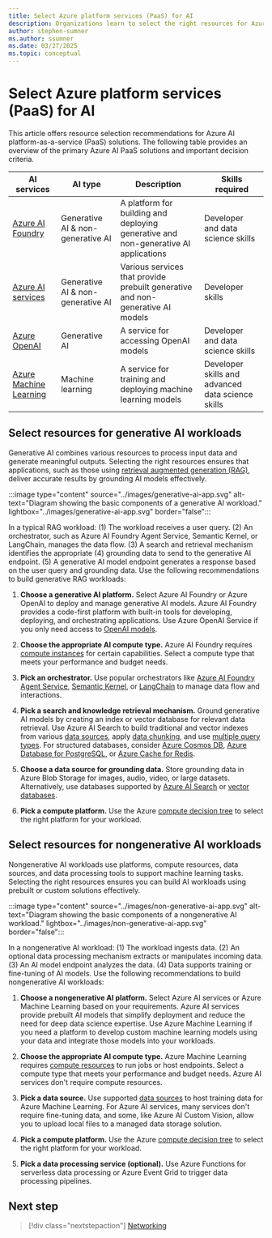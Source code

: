 ```yaml
---
title: Select Azure platform services (PaaS) for AI
description: Organizations learn to select the right resources for Azure AI workloads with recommendations and best practices.
author: stephen-sumner
ms.author: ssumner
ms.date: 03/27/2025
ms.topic: conceptual
---
```


# Select Azure platform services (PaaS) for AI

This article offers resource selection recommendations for Azure AI platform-as-a-service (PaaS) solutions. The following table provides an overview of the primary Azure AI PaaS solutions and important decision criteria.

| AI services | AI type | Description | Skills required |
|---------|------------|---------| --- |
| [Azure AI Foundry](/azure/ai-foundry/what-is-azure-ai-foundry) | Generative AI & non-generative AI | A platform for building and deploying generative and non-generative AI applications | Developer and data science skills |
| [Azure AI services](/azure/ai-services/what-are-ai-services) | Generative AI & non-generative AI | Various services that provide prebuilt generative and non-generative AI models | Developer skills |
| [Azure OpenAI](/azure/ai-services/openai/) | Generative AI | A service for accessing OpenAI models | Developer and data science skills |
| [Azure Machine Learning](/azure/machine-learning/overview-what-is-azure-machine-learning) | Machine learning | A service for training and deploying machine learning models | Developer skills and advanced data science skills |

## Select resources for generative AI workloads

Generative AI combines various resources to process input data and generate meaningful outputs. Selecting the right resources ensures that applications, such as those using [retrieval augmented generation (RAG)](/azure/architecture/ai-ml/guide/rag/rag-solution-design-and-evaluation-guide), deliver accurate results by grounding AI models effectively.

:::image type="content" source="../images/generative-ai-app.svg" alt-text="Diagram showing the basic components of a generative AI workload." lightbox="../images/generative-ai-app.svg" border="false":::

In a typical RAG workload: (1) The workload receives a user query. (2) An orchestrator, such as Azure AI Foundry Agent Service, Semantic Kernel, or LangChain, manages the data flow. (3) A search and retrieval mechanism identifies the appropriate (4) grounding data to send to the generative AI endpoint. (5) A generative AI model endpoint generates a response based on the user query and grounding data. Use the following recommendations to build generative RAG workloads:

1. **Choose a generative AI platform.** Select Azure AI Foundry or Azure OpenAI to deploy and manage generative AI models. Azure AI Foundry provides a code-first platform with built-in tools for developing, deploying, and orchestrating applications. Use Azure OpenAI Service if you only need access to [OpenAI models](/azure/ai-services/openai/concepts/models).

1. **Choose the appropriate AI compute type.** Azure AI Foundry requires [compute instances](/azure/ai-studio/how-to/create-manage-compute) for certain capabilities. Select a compute type that meets your performance and budget needs.

1. **Pick an orchestrator.** Use popular orchestrators like [Azure AI Foundry Agent Service](/azure/ai-services/agents/overview), [Semantic Kernel](/semantic-kernel/overview/), or [LangChain](https://python.langchain.com/v0.2/docs/integrations/platforms/microsoft/) to manage data flow and interactions.

1. **Pick a search and knowledge retrieval mechanism.** Ground generative AI models by creating an index or vector database for relevant data retrieval. Use Azure AI Search to build traditional and vector indexes from various [data sources](/azure/search/search-indexer-overview#supported-data-sources), apply [data chunking](/azure/search/vector-search-integrated-vectorization), and use [multiple query types](/azure/search/search-query-overview#types-of-queries). For structured databases, consider [Azure Cosmos DB](/azure/cosmos-db/vector-database), [Azure Database for PostgreSQL](/azure/postgresql/flexible-server/how-to-use-pgvector), or [Azure Cache for Redis](/azure/azure-cache-for-redis/cache-overview-vector-similarity).

1. **Choose a data source for grounding data.** Store grounding data in Azure Blob Storage for images, audio, video, or large datasets. Alternatively, use databases supported by [Azure AI Search](/azure/search/search-indexer-overview#supported-data-sources) or [vector databases](/dotnet/ai/conceptual/vector-databases#available-vector-database-solutions).

1. **Pick a compute platform.** Use the Azure [compute decision tree](/azure/architecture/guide/technology-choices/compute-decision-tree) to select the right platform for your workload.

## Select resources for nongenerative AI workloads

Nongenerative AI workloads use platforms, compute resources, data sources, and data processing tools to support machine learning tasks. Selecting the right resources ensures you can build AI workloads using prebuilt or custom solutions effectively.

:::image type="content" source="../images/non-generative-ai-app.svg" alt-text="Diagram showing the basic components of a nongenerative AI workload." lightbox="../images/non-generative-ai-app.svg" border="false":::

In a nongenerative AI workload: (1) The workload ingests data. (2) An optional data processing mechanism extracts or manipulates incoming data. (3) An AI model endpoint analyzes the data. (4) Data supports training or fine-tuning of AI models. Use the following recommendations to build nongenerative AI workloads:

1. **Choose a nongenerative AI platform.** Select Azure AI services or Azure Machine Learning based on your requirements. Azure AI services provide prebuilt AI models that simplify deployment and reduce the need for deep data science expertise. Use Azure Machine Learning if you need a platform to develop custom machine learning models using your data and integrate those models into your workloads.

1. **Choose the appropriate AI compute type.** Azure Machine Learning requires [compute resources](/azure/machine-learning/concept-azure-machine-learning-v2) to run jobs or host endpoints. Select a compute type that meets your performance and budget needs. Azure AI services don't require compute resources.

1. **Pick a data source.** Use supported [data sources](/azure/machine-learning/how-to-access-data#supported-data-storage-service-types) to host training data for Azure Machine Learning. For Azure AI services, many services don't require fine-tuning data, and some, like Azure AI Custom Vision, allow you to upload local files to a managed data storage solution.

1. **Pick a compute platform.** Use the Azure [compute decision tree](/azure/architecture/guide/technology-choices/compute-decision-tree) to select the right platform for your workload.

1. **Pick a data processing service (optional).** Use Azure Functions for serverless data processing or Azure Event Grid to trigger data processing pipelines.

## Next step

> [!div class="nextstepaction"]
> [Networking](../platform/networking.md)
